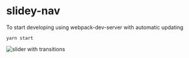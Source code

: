 # slidey-nav

To start developing using webpack-dev-server with automatic updating

```
yarn start
```

![slider with transitions](demo.jpg)
